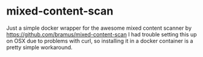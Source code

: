 # mixed-content-scan

Just a simple docker wrapper for the awesome mixed content scanner by https://github.com/bramus/mixed-content-scan
I had trouble setting this up on OSX due to problems with curl, so installing it in a docker container is a pretty simple workaround.
